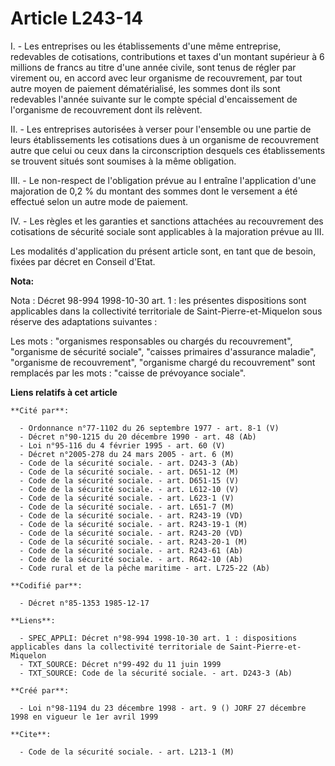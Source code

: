 # Article L243-14

I. - Les entreprises ou les établissements d'une même entreprise, redevables de cotisations, contributions et taxes d'un
montant supérieur à 6 millions de francs au titre d'une année civile, sont tenus de régler par virement ou, en accord avec
leur organisme de recouvrement, par tout autre moyen de paiement dématérialisé, les sommes dont ils sont redevables l'année
suivante sur le compte spécial d'encaissement de l'organisme de recouvrement dont ils relèvent.

II. - Les entreprises autorisées à verser pour l'ensemble ou une partie de leurs établissements les cotisations dues à un
organisme de recouvrement autre que celui ou ceux dans la circonscription desquels ces établissements se trouvent situés sont
soumises à la même obligation.

III. - Le non-respect de l'obligation prévue au I entraîne l'application d'une majoration de 0,2 % du montant des sommes dont
le versement a été effectué selon un autre mode de paiement.

IV. - Les règles et les garanties et sanctions attachées au recouvrement des cotisations de sécurité sociale sont applicables
à la majoration prévue au III.

Les modalités d'application du présent article sont, en tant que de besoin, fixées par décret en Conseil d'Etat.

**Nota:**

Nota : Décret 98-994 1998-10-30 art. 1 : les présentes dispositions sont applicables dans la collectivité territoriale de
Saint-Pierre-et-Miquelon sous réserve des adaptations suivantes :

Les mots : "organismes responsables ou chargés du recouvrement", "organisme de sécurité sociale", "caisses primaires
d'assurance maladie", "organisme de recouvrement", "organisme chargé du recouvrement" sont remplacés par les mots : "caisse
de prévoyance sociale".

**Liens relatifs à cet article**

	**Cité par**:

	  - Ordonnance n°77-1102 du 26 septembre 1977 - art. 8-1 (V)
	  - Décret n°90-1215 du 20 décembre 1990 - art. 48 (Ab)
	  - Loi n°95-116 du 4 février 1995 - art. 60 (V)
	  - Décret n°2005-278 du 24 mars 2005 - art. 6 (M)
	  - Code de la sécurité sociale. - art. D243-3 (Ab)
	  - Code de la sécurité sociale. - art. D651-12 (M)
	  - Code de la sécurité sociale. - art. D651-15 (V)
	  - Code de la sécurité sociale. - art. L612-10 (V)
	  - Code de la sécurité sociale. - art. L623-1 (V)
	  - Code de la sécurité sociale. - art. L651-7 (M)
	  - Code de la sécurité sociale. - art. R243-19 (VD)
	  - Code de la sécurité sociale. - art. R243-19-1 (M)
	  - Code de la sécurité sociale. - art. R243-20 (VD)
	  - Code de la sécurité sociale. - art. R243-20-1 (M)
	  - Code de la sécurité sociale. - art. R243-61 (Ab)
	  - Code de la sécurité sociale. - art. R642-10 (Ab)
	  - Code rural et de la pêche maritime - art. L725-22 (Ab)

	**Codifié par**:

	  - Décret n°85-1353 1985-12-17

	**Liens**:

	  - SPEC_APPLI: Décret n°98-994 1998-10-30 art. 1 : dispositions applicables dans la collectivité territoriale de Saint-Pierre-et-Miquelon
	  - TXT_SOURCE: Décret n°99-492 du 11 juin 1999
	  - TXT_SOURCE: Code de la sécurité sociale. - art. D243-3 (Ab)

	**Créé par**:

	  - Loi n°98-1194 du 23 décembre 1998 - art. 9 () JORF 27 décembre 1998 en vigueur le 1er avril 1999

	**Cite**:

	  - Code de la sécurité sociale. - art. L213-1 (M)
